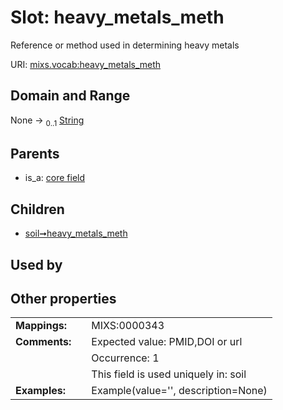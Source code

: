 
# Slot: heavy_metals_meth


Reference or method used in determining heavy metals

URI: [mixs.vocab:heavy_metals_meth](https://w3id.org/mixs/vocab/heavy_metals_meth)


## Domain and Range

None &#8594;  <sub>0..1</sub> [String](types/String.md)

## Parents

 *  is_a: [core field](core_field.md)

## Children

 *  [soil➞heavy_metals_meth](soil_heavy_metals_meth.md)

## Used by


## Other properties

|  |  |  |
| --- | --- | --- |
| **Mappings:** | | MIXS:0000343 |
| **Comments:** | | Expected value: PMID,DOI or url |
|  | | Occurrence: 1 |
|  | | This field is used uniquely in: soil |
| **Examples:** | | Example(value='', description=None) |

